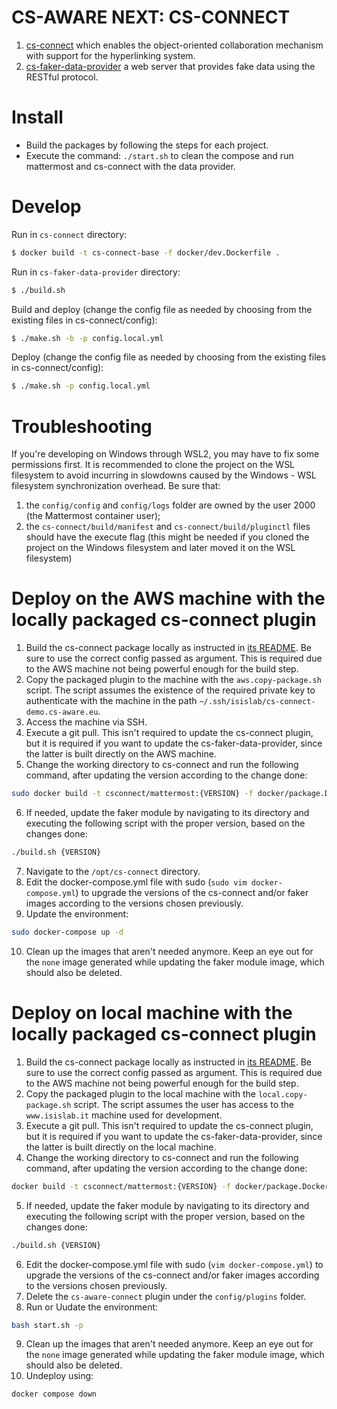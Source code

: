 # CS-AWARE NEXT: CS-CONNECT

1. [cs-connect](https://github.com/CS-AWARE-NEXT/cs-aware-next-cs-connect/tree/main/cs-connect) which enables the object-oriented collaboration mechanism with support for the hyperlinking system.
1. [cs-faker-data-provider](https://github.com/CS-AWARE-NEXT/cs-aware-next-cs-connect/tree/main/cs-faker-data-provider) a web server that provides fake data using the RESTful protocol.

# Install

- Build the packages by following the steps for each project.
- Execute the command: `./start.sh` to clean the compose and run mattermost and cs-connect with the data provider.

<!-- # System architecture overview
![architecture](https://github.com/CS-AWARE-NEXT/cs-aware-next-cs-connect/raw/main/assets/architecture_overview.png) -->

# Develop

Run in `cs-connect` directory:

```sh
$ docker build -t cs-connect-base -f docker/dev.Dockerfile .
```

Run in `cs-faker-data-provider` directory:

```sh
$ ./build.sh
```

Build and deploy (change the config file as needed by choosing from the existing files in cs-connect/config):

```sh
$ ./make.sh -b -p config.local.yml
```

Deploy (change the config file as needed by choosing from the existing files in cs-connect/config):

```sh
$ ./make.sh -p config.local.yml
```

# Troubleshooting

If you're developing on Windows through WSL2, you may have to fix some permissions first. It is recommended to clone the project on the WSL filesystem to avoid incurring in slowdowns caused by the Windows - WSL filesystem synchronization overhead.
Be sure that:
1) the `config/config` and `config/logs` folder are owned by the user 2000 (the Mattermost container user);
2) the `cs-connect/build/manifest` and `cs-connect/build/pluginctl` files should have the execute flag (this might be needed if you cloned the project on the Windows filesystem and later moved it on the WSL filesystem)

# Deploy on the AWS machine with the locally packaged cs-connect plugin

1) Build the cs-connect package locally as instructed in [its README](cs-connect/README.md). Be sure to use the correct config passed as argument. This is required due to the AWS machine not being powerful enough for the build step.
2) Copy the packaged plugin to the machine with the `aws.copy-package.sh` script. The script assumes the existence of the required private key to authenticate with the machine in the path `~/.ssh/isislab/cs-connect-demo.cs-aware.eu`.
3) Access the machine via SSH.
4) Execute a git pull. This isn't required to update the cs-connect plugin, but it is required if you want to update the cs-faker-data-provider, since the latter is built directly on the AWS machine.
5) Change the working directory to cs-connect and run the following command, after updating the version according to the change done:
```sh
sudo docker build -t csconnect/mattermost:{VERSION} -f docker/package.Dockerfile . 
```
6) If needed, update the faker module by navigating to its directory and executing the following script with the proper version, based on the changes done:
```sh
./build.sh {VERSION}
```
7) Navigate to the `/opt/cs-connect` directory.
8) Edit the docker-compose.yml file with sudo (`sudo vim docker-compose.yml`) to upgrade the versions of the cs-connect and/or faker images according to the versions chosen previously.
9) Update the environment:
```sh
sudo docker-compose up -d
```
10) Clean up the images that aren't needed anymore. Keep an eye out for the `none` image generated while updating the faker module image, which should also be deleted.

# Deploy on local machine with the locally packaged cs-connect plugin

1) Build the cs-connect package locally as instructed in [its README](cs-connect/README.md). Be sure to use the correct config passed as argument. This is required due to the AWS machine not being powerful enough for the build step.
2) Copy the packaged plugin to the local machine with the `local.copy-package.sh` script. The script assumes the user has access to the `www.isislab.it` machine used for development.
3) Execute a git pull. This isn't required to update the cs-connect plugin, but it is required if you want to update the cs-faker-data-provider, since the latter is built directly on the local machine.
4) Change the working directory to cs-connect and run the following command, after updating the version according to the change done:
```sh
docker build -t csconnect/mattermost:{VERSION} -f docker/package.Dockerfile . 
```
5) If needed, update the faker module by navigating to its directory and executing the following script with the proper version, based on the changes done:
```sh
./build.sh {VERSION}
```
6) Edit the docker-compose.yml file with sudo (`vim docker-compose.yml`) to upgrade the versions of the cs-connect and/or faker images according to the versions chosen previously.
7) Delete the `cs-aware-connect` plugin under the `config/plugins` folder.
8) Run or Uudate the environment:
```sh
bash start.sh -p
```
9) Clean up the images that aren't needed anymore. Keep an eye out for the `none` image generated while updating the faker module image, which should also be deleted.
10) Undeploy using:
```sh
docker compose down
```
